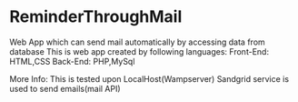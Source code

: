 # ReminderThroughMail
Web App which can send mail automatically by accessing data from database
This is web app created by following languages:
Front-End: HTML,CSS
Back-End: PHP,MySql

More Info:
This is tested upon LocalHost(Wampserver)
Sandgrid service is used to send emails(mail API)
